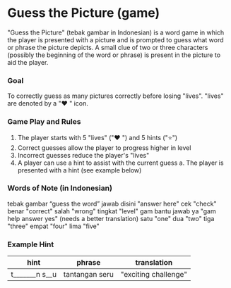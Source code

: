 # Guess the Picture (game)

"Guess the Picture" (tebak gambar in Indonesian) is a word game in which the player is presented with a picture and is prompted to guess what word or phrase the picture depicts. A small clue of two or three characters (possibly the beginning of the word or phrase) is present in the picture to aid the player.

### Goal

To correctly guess as many pictures correctly before losing "lives". "lives" are denoted by a "❤️ " icon.

### Game Play and Rules
1. The player starts with 5 "lives" ("❤️ ") and 5 hints ("⭐️")
2. Correct guesses allow the player to progress higher in level
3. Incorrect guesses reduce the player's "lives"
4. A player can use a hint to assist with the current guess
  a. The player is presented with a hint (see example below)


### Words of Note (in Indonesian)
tebak gambar        “guess the word”
jawab disini        "answer here"
cek                 "check"
benar               "correct"
salah               "wrong"
tingkat             "level"
gam bantu jawab ya  "gam help answer yes" (needs a better translation)
satu                "one"
dua                 "two"
tiga                "three"
empat               "four"
lima                "five"

### Example Hint
| hint           | phrase         | translation          |
| -------------- | -------------- | -------------------- |
| t_______n s__u | tantangan seru | "exciting challenge" |

